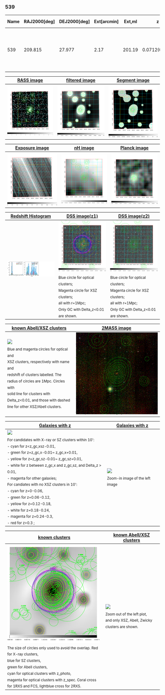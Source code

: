 <div STYLE="page-break-after: always;"></div>

### 539

|Name|RAJ2000[deg]|DEJ2000[deg] |Ext[arcmin]| Ext,ml | z | z_src| C|GC(XSZ,Delta_z<0.01)| GC(OPT,Delta_z<0.01)|GC| R_sig[arcmin] | R500[arcmin] | R500[Mpc]| CRsig[c/s] | CR500[c/s] |L500[1E44 erg/s]|F500[1E-12 erg/s/cm^2]| M500[1E14 Msun]|Tx[keV]|Cnt_sig|Beta|Rc[arcmin]|Comment|Alias|
|---|---|---|---|---|---|------|---|--------|---------|----------|---|---|---|---|---|---|---|---|---|---|---|---|---|---|
|539| 209.815| 27.977| 2.17| 201.19| 0.0712(0.007)| z1, z_xsz| B| F20, L03| A, N, RM, W| A, C, F20, L03, MCXC, N, PSZ2, Tar, W, XB| 12.700| 11.908| 0.970| 0.585(0.048)| 0.579(0.048)| 1.424(0.060)| 11.526(0.483)| 2.78(0.06)| 4.11(0.05)| 273.4| 0.869(-0.094+0.085)| 4.287(-0.621+0.523)| -| k253|

|[RASS image](../image/539/539_img.pdf)|[filtered image](../image/539/539_fil.pdf)|[Segment image](../image/539/539_seg.pdf)|
|-------------------|--------------------|-------------------|
| <img src="../image/539/539_img.png" width="300">  | <img src="../image/539/539_fil.png" width="300">   | <img src="../image/539/539_seg.png" width="300">  |

|[Exposure image](../image/539/539_mex.pdf)| [nH image](../image/539/539_nh.pdf)| [Planck image](../image/539/539_p.pdf)|
|-------------------|--------------------|-------------------|
|<img src="../image/539/539_mex.png" width="300">   | <img src="../image/539/539_nh.png" width="300">    | <img src="../image/539/539_p.png" width="300"> |

|[Redshift Histogram](../image/539/539_zg.pdf) | [DSS image(z1)](../image/539/539_dss_z1.pdf)      |  [DSS image(z2)](../image/539/539_dss_z2.pdf)    |
|-------------------|--------------------|-------------------|
|<img src="../image/539/539_zg.png" width="300"> |<img src="../image/539/539_dss_z1.png" width="300"> <sub><br>Blue circle for optical clusters; <br>Magenta circle for XSZ clusters; <br>all with r=1Mpc; <br>Only GC with Delta_z<0.01 are shown. </sub>| <img src="../image/539/539_dss_z2.png" width="300"><sub><br>Blue circle for optical clusters; <br>Magenta circle for XSZ clusters; <br>all with r=1Mpc; <br>Only GC with Delta_z<0.01 are shown. </sub> |

|[known Abell/XSZ clusters](../image/539/539_m.pdf) | [2MASS image](../image/539/539_2mass.pdf)      |
|-------------------|-------------------|
|<img src=../image/539/539_m.png width="300"> <br><sub>Blue and magenta circles for optical and <br>XSZ clusters, respectively with name and <br>redshift of clusters labelled. The <br>radius of circles are 1Mpc. Circles with <br>solid line for clusters with <br>Delta_z<0.01, and those with dashed <br>line for other XSZ/Abell clusters.        </sub>|<img src="../image/539/539_2mass.png" width="300">  |

|[Galaxies with z](../image/539/539_opt_ned.pdf) |[Galaxies with z](../image/539/539_opt_ned_zoom.pdf) |
|-------------------|-------------------|
| <img src=../image/539/539_opt_ned.png width="300"> <br><sub> For candidates with X-ray or SZ clusters within 10': <br> - cyan for z<z_gc,xsz-0.01, <br> - green for z=z_gc,x-0.01~ z_gc,x+0.01, <br> - yellow for z=z_gc,sz-0.01~ z_gc,sz+0.01, <br> - white for z between z_gc,x and z_gc,sz, and Delta_z > 0.01, <br> - magenta for other galaxies; <br>For candiates with no XSZ clusters in 10': <br> - cyan for z=0-0.06, <br> - green for z=0.06-0.12, <br> - yellow for z=0.12-0.18, <br> - white for z=0.18-0.24, <br> - magenta for z=0.24-0.3, <br> - red for z>0.3 ;  </sub>|<img src=../image/539/539_opt_ned_zoom.png width="300">  <br><sub> Zoom-in image of the left image</sub>|

|[known clusters](../image/539/539_gc.pdf) |[known Abell/XSZ clusters](../image/539/539_gc_large.pdf) |
|-------------------|-------------------|
| <img src=../image/539/539_gc.png width="300"> <br><sub> The size of circles only used to avoid the overlap. Red for X-ray clusters, <br> blue for SZ clusters, <br> green for Abell clusters, <br> cyan for optical clusters with z_photo, <br> magenta for optical clusters with z_spec. Coral cross for 1RXS and FCS, lightblue cross for 2RXS. </sub>|<img src=../image/539/539_gc_large.png width="300"> <br><sub> Zoom out of the left plot, <br> and only XSZ, Abell, Zwicky clusters are shown. </sub> |



